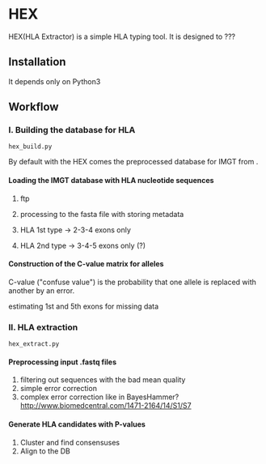 # HEX
HEX(HLA Extractor) is a simple HLA typing tool. It is designed to ???


## Installation
It depends only on Python3


## Workflow

### I. Building the database for HLA
`hex_build.py`

By default with the HEX comes the preprocessed database for IMGT <name here.gz> from <date here>.

#### Loading the IMGT database with HLA nucleotide sequences

1. ftp
2. processing to the fasta file with storing metadata

1. HLA 1st type -> 2-3-4 exons only
2. HLA 2nd type -> 3-4-5 exons only (?)

#### Construction of the C-value matrix for alleles

C-value ("confuse value") is the probability that one allele is replaced with another by an error.

estimating 1st and 5th exons for missing data


### II. HLA extraction
`hex_extract.py`

#### Preprocessing input .fastq files

1. filtering out sequences with the bad mean quality
2. simple error correction
3. complex error correction like in BayesHammer? http://www.biomedcentral.com/1471-2164/14/S1/S7

#### Generate HLA candidates with P-values

1. Cluster and find consensuses
2. Align to the DB
